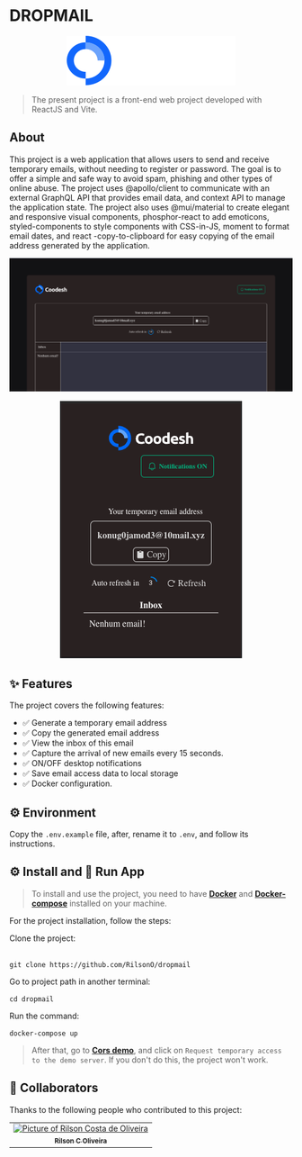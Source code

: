 # DROPMAIL

<p align="center">
  <img src="./assets/logo-codesh.svg" width=300px>
</p>

> The present project is a front-end web project developed with ReactJS and Vite.

## About

This project is a web application that allows users to send and receive temporary emails, without needing to register or password. The goal is to offer a simple and safe way to avoid spam, phishing and other types of online abuse. The project uses @apollo/client to communicate with an external GraphQL API that provides email data, and context API to manage the application state. The project also uses @mui/material to create elegant and responsive visual components, phosphor-react to add emoticons, styled-components to style components with CSS-in-JS, moment to format email dates, and react -copy-to-clipboard for easy copying of the email address generated by the application.

<p  align="center">
  <img src="./assets/desktop.png" >
</p>

<p  align="center">
  <img src="./assets/mobile.png">
</p>

## ✨ Features

The project covers the following features:

- ✅ Generate a temporary email address
- ✅ Copy the generated email address
- ✅ View the inbox of this email
- ✅ Capture the arrival of new emails every 15 seconds.
- ✅ ON/OFF desktop notifications
- ✅ Save email access data to local storage
- ✅ Docker configuration.

## ⚙️ Environment

Copy the `.env.example` file, after, rename it to `.env`, and follow its instructions.

## ⚙️ Install and 🚀 Run App

> To install and use the project, you need to have [**Docker**](https://www.docker.com/get-started/) and [**Docker-compose**](https://docs.docker.com/compose/gettingstarted/) installed on your machine.

For the project installation, follow the steps:

Clone the project:

```

git clone https://github.com/RilsonO/dropmail
```

Go to project path in another terminal:

```
cd dropmail
```

Run the command:

```
docker-compose up
```

> After that, go to [**Cors demo**](https://cors-anywhere.herokuapp.com/corsdemo), and click on `Request temporary access to the demo server`. If you don't do this, the project won't work.

## 🤝 Collaborators

Thanks to the following people who contributed to this project:

<table>
  <tr>
    <td align="center">
      <a href="https://github.com/RilsonO">
        <img src="https://github.com/RilsonO.png" width="100px;" alt="Picture of Rilson Costa de Oliveira"/><br>
        <sub>
          <b>Rilson C Oliveira</b>
        </sub>
      </a>
    </td>
  </tr>
</table>
